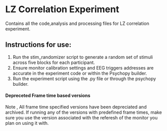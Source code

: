 # LZ Correlation Experiment
Contains all the code,analysis and processing files for LZ correlation experiment.
 
 
 ## Instructions for use:
 
 1. Run the stim_randomizer script to generate a random set of stimuli across five blocks for each participant.
 2. Ensure monitor calibration settings and EEG triggers addresses are accurate in the experiment code or within the Psychopy builder.
 3. Run the experiment script using the .py file or through the psychopy builder. 
 
 
#### Depreceted Frame time based versions
Note , All frame time specified versions have been depreciated and archived. If running any of the versions with predefined frame times, make sure you use the version associated with the referesh of the monitor you plan on using it with. 
